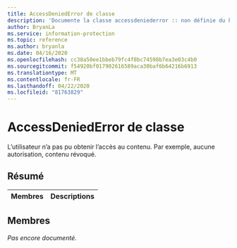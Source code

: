 ```yaml
---
title: AccessDeniedError de classe
description: 'Documente la classe accessdeniederror :: non définie du kit de développement logiciel (SDK) Microsoft Information Protection (MIP).'
author: BryanLa
ms.service: information-protection
ms.topic: reference
ms.author: bryanla
ms.date: 04/16/2020
ms.openlocfilehash: cc38a50ee1bbeb79fc4f0bc74598b7ea3e03c4b0
ms.sourcegitcommit: f54920bf017902616589aca30baf6b64216b6913
ms.translationtype: MT
ms.contentlocale: fr-FR
ms.lasthandoff: 04/22/2020
ms.locfileid: "81763829"
---
```

# <a name="class-accessdeniederror"></a>AccessDeniedError de classe 
L’utilisateur n’a pas pu obtenir l’accès au contenu. Par exemple, aucune autorisation, contenu révoqué.
  
## <a name="summary"></a>Résumé
 Membres                        | Descriptions                                
--------------------------------|---------------------------------------------
  
## <a name="members"></a>Membres
_Pas encore documenté._
